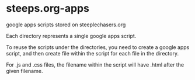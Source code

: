 # steeps.org-apps
google apps scripts stored on steeplechasers.org

Each directory represents a single google apps script.

To reuse the scripts under the directories, you need to create a google apps script, 
and then create file within the script for each file in the directory.

For .js and .css files, the filename within the script will have .html after the given filename.

